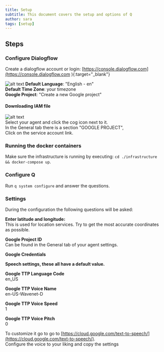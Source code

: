 ```yaml
---
title: Setup
subtitle: This document covers the setup and options of Q
author: sara
tags: [setup]
---
```


## Steps 

### Configure Dialogflow  
Create a dialogflow account or login: [https://console.dialogflow.com](https://console.dialogflow.com ){:target="_blank"}  

![alt text](https://q-assistant.github.io/uploads/doc/02.png)
  **Default Language**: "English - en"  
  **Default Time Zone**: your timezone  
  **Google Project**: "Create a new Google project" 
 
#### Downloading IAM file
![alt text](https://q-assistant.github.io/uploads/doc/03.png)  
Select your agent and click the cog icon next to it.  
In the General tab there is a section "GOOGLE PROJECT",  
Click on the service account link.  

### Running the docker containers
Make sure the infrastructure is running by executing: ```cd ./infrastructure && docker-compose up```.  

### Configure Q
Run ```q system configure``` and answer the questions.  

### Settings
During the configuration the following questions will be asked:  

**Enter latitude and longitude:**  
This is used for location services. Try to get the most accurate coordinates as possible. 

**Google Project ID**  
Can be found in the General tab of your agent settings.  

**Google Credentials**
  
   
**Speech settings, these all have a default value.**  

**Google TTP Language Code**  
en_US

**Google TTP Voice Name**  
en-US-Wavenet-D  

**Google TTP Voice Speed**  
1  

**Google TTP Voice Pitch**  
0

To customize it go to go to [https://cloud.google.com/text-to-speech/](https://cloud.google.com/text-to-speech/).  
Configure the voice to your liking and copy the settings 
